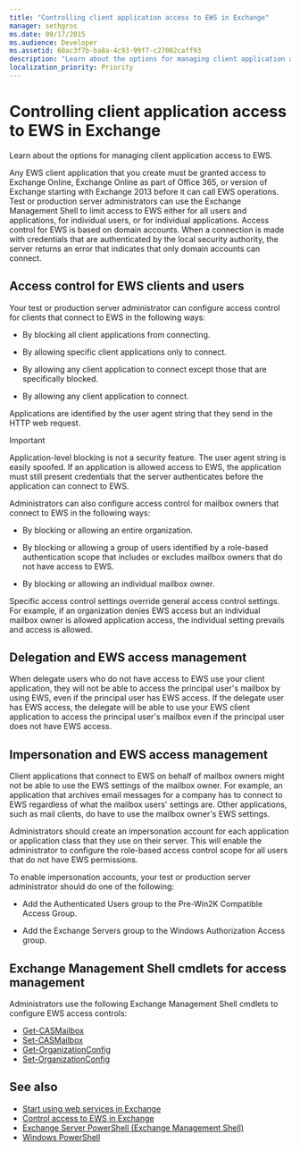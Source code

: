```yaml
---
title: "Controlling client application access to EWS in Exchange"
manager: sethgros
ms.date: 09/17/2015
ms.audience: Developer
ms.assetid: 60ac3f7b-ba8a-4c93-99f7-c27002caff93
description: "Learn about the options for managing client application access to EWS."
localization_priority: Priority
---
```


# Controlling client application access to EWS in Exchange

Learn about the options for managing client application access to EWS.
  
Any EWS client application that you create must be granted access to Exchange Online, Exchange Online as part of Office 365, or version of Exchange starting with Exchange 2013 before it can call EWS operations. Test or production server administrators can use the Exchange Management Shell to limit access to EWS either for all users and applications, for individual users, or for individual applications. Access control for EWS is based on domain accounts. When a connection is made with credentials that are authenticated by the local security authority, the server returns an error that indicates that only domain accounts can connect. 
  
## Access control for EWS clients and users
<a name="bk_configure"> </a>

Your test or production server administrator can configure access control for clients that connect to EWS in the following ways: 
  
- By blocking all client applications from connecting.
    
- By allowing specific client applications only to connect.
    
- By allowing any client application to connect except those that are specifically blocked.
    
- By allowing any client application to connect.
    
Applications are identified by the user agent string that they send in the HTTP web request.
  
> [!IMPORTANT]
> Application-level blocking is not a security feature. The user agent string is easily spoofed. If an application is allowed access to EWS, the application must still present credentials that the server authenticates before the application can connect to EWS. 
  
Administrators can also configure access control for mailbox owners that connect to EWS in the following ways: 
  
- By blocking or allowing an entire organization.
    
- By blocking or allowing a group of users identified by a role-based authentication scope that includes or excludes mailbox owners that do not have access to EWS.
    
- By blocking or allowing an individual mailbox owner.
    
Specific access control settings override general access control settings. For example, if an organization denies EWS access but an individual mailbox owner is allowed application access, the individual setting prevails and access is allowed. 
  
## Delegation and EWS access management
<a name="bk_delegation"> </a>

When delegate users who do not have access to EWS use your client application, they will not be able to access the principal user's mailbox by using EWS, even if the principal user has EWS access. If the delegate user has EWS access, the delegate will be able to use your EWS client application to access the principal user's mailbox even if the principal user does not have EWS access. 
  
## Impersonation and EWS access management
<a name="bk_impersonation"> </a>

Client applications that connect to EWS on behalf of mailbox owners might not be able to use the EWS settings of the mailbox owner. For example, an application that archives email messages for a company has to connect to EWS regardless of what the mailbox users' settings are. Other applications, such as mail clients, do have to use the mailbox owner's EWS settings. 
  
Administrators should create an impersonation account for each application or application class that they use on their server. This will enable the administrator to configure the role-based access control scope for all users that do not have EWS permissions. 
  
To enable impersonation accounts, your test or production server administrator should do one of the following: 
  
- Add the Authenticated Users group to the Pre-Win2K Compatible Access Group. 
    
- Add the Exchange Servers group to the Windows Authorization Access group. 
    
## Exchange Management Shell cmdlets for access management
<a name="bk_cmdlets"> </a>

Administrators use the following Exchange Management Shell cmdlets to configure EWS access controls: 
  
- [Get-CASMailbox](http://technet.microsoft.com/en-us/library/bb124754.aspx)   
- [Set-CASMailbox](http://technet.microsoft.com/en-us/library/bb125264.aspx)   
- [Get-OrganizationConfig](http://technet.microsoft.com/en-us/library/aa997571.aspx)   
- [Set-OrganizationConfig](http://technet.microsoft.com/en-us/library/aa997443.aspx)
    
## See also

- [Start using web services in Exchange](start-using-web-services-in-exchange.md)  
- [Control access to EWS in Exchange](how-to-control-access-to-ews-in-exchange.md)
- [Exchange Server PowerShell (Exchange Management Shell)](https://docs.microsoft.com/en-us/powershell/exchange/exchange-server/exchange-management-shell?view=exchange-ps)
- [Windows PowerShell](http://msdn.microsoft.com/en-us/library/dd835506%28v=vs.85%29.aspx)
    

